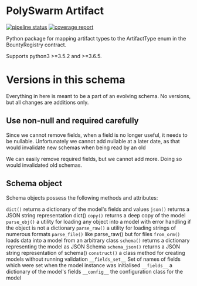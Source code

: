 # PolySwarm Artifact

[![pipeline status](https://gitlab.polyswarm.io/externalci/polyswarm-artifact/badges/master/pipeline.svg)](https://gitlab.polyswarm.io/externalci/polyswarm-artifact/commits/master)
[![coverage report](https://gitlab.polyswarm.io/externalci/polyswarm-artifact/badges/master/coverage.svg)](https://gitlab.polyswarm.io/externalci/polyswarm-artifact/commits/master)

Python package for mapping artifact types to the ArtifactType enum in the BountyRegistry contract.

Supports python3 >=3.5.2 and >=3.6.5.

# Versions in this schema

Everything in here is meant to be a part of an evolving schema. 
No versions, but all changes are additions only. 

## Use non-null and required carefully

Since we cannot remove fields, when a field is no longer useful, it needs to be nullable.
Unfortunately we cannot add nullable at a later date, as that would invalidate new schemas when being read by an old  

We can easily remove required fields, but we cannot add more. 
Doing so would invalidated old schemas.  

## Schema object

Schema objects possess the following methods and attributes:

``dict()``
    returns a dictionary of the model's fields and values
``json()``
    returns a JSON string representation dict()
``copy()``
    returns a deep copy of the model
``parse_obj()``
    a utility for loading any object into a model with error handling if the object is not a dictionary
``parse_raw()``
    a utility for loading strings of numerous formats
``parse_file()``
    like parse_raw() but for files
``from_orm()``
    loads data into a model from an arbitrary class
``schema()``
    returns a dictionary representing the model as JSON Schema
``schema_json()``
    returns a JSON string representation of schema()
``construct()``
    a class method for creating models without running validation
``__fields_set__``
    Set of names of fields which were set when the model instance was initialised
``__fields__``
    a dictionary of the model's fields
``__config__``
    the configuration class for the model

